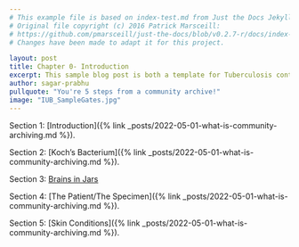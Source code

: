```yaml
---
# This example file is based on index-test.md from Just the Docs Jekyll Theme and modified from https://www.embeddedlog.com/jekyll-theme-rtd/demo-pages/test-page.html , Copyright 2021 Carlos Pereira Atencio. 
# Original file copyright (c) 2016 Patrick Marsceill:
# https://github.com/pmarsceill/just-the-docs/blob/v0.2.7-r/docs/index-test.md
# Changes have been made to adapt it for this project.

layout: post
title: Chapter 0- Introduction
excerpt: This sample blog post is both a template for Tuberculosis contents and an example-formatting page.
author: sagar-prabhu
pullquote: "You're 5 steps from a community archive!"
image: "IUB_SampleGates.jpg"
---
```


Section 1: [Introduction]({% link _posts/2022-05-01-what-is-community-archiving.md %}).

Section 2: [Koch’s Bacterium]({% link _posts/2022-05-01-what-is-community-archiving.md %}). 

Section 3: [Brains in Jars](/site.baseurl/_items/2022-07-18-Brains-In-Jars.md)

Section 4: [The Patient/The Specimen]({% link _posts/2022-05-01-what-is-community-archiving.md %}).

Section 5: [Skin Conditions]({% link _posts/2022-05-01-what-is-community-archiving.md %}).


